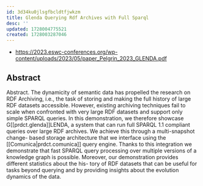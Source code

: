 ```yaml
---
id: 3d34ku0jlsgfbcldtfjwkzm
title: Glenda Querying Rdf Archives with Full Sparql
desc: ''
updated: 1728004775521
created: 1728003287046
---
```


- https://2023.eswc-conferences.org/wp-content/uploads/2023/05/paper_Pelgrin_2023_GLENDA.pdf

## Abstract

Abstract. The dynamicity of semantic data has propelled the research on RDF Archiving, i.e., the task of storing and making the full history of large RDF datasets accessible. However, existing archiving techniques fail to scale when confronted with very large RDF datasets and support only simple SPARQL queries. In this demonstration, we therefore showcase G[[prdct.glenda]]LENDA, a system that can run full SPARQL 1.1 compliant queries over large RDF archives. We achieve this through a multi-snapshot change- based storage architecture that we interface using the [[Comunica|prdct.comunica]] query engine. Thanks to this integration we demonstrate that fast SPARQL query processing over multiple versions of a knowledge graph is possible. Moreover, our demonstration provides different statistics about the his- tory of RDF datasets that can be useful for tasks beyond querying and by providing insights about the evolution dynamics of the data.


